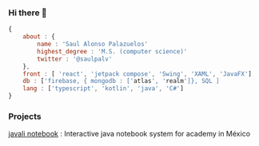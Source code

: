 ### Hi there 👋

```js
{
    about : {
        name : 'Saul Alonso Palazuelos'
        highest_degree : 'M.S. (computer science)'
        twitter : '@saulpalv'
    },
    front : [ 'react', 'jetpack compose', 'Swing', 'XAML', 'JavaFX']
    db : ['firebase, { mongodb : ['atlas', 'realm']}, SQL ]
    lang : ['typescript', 'kotlin', 'java', 'C#']
}
```
### Projects

[javali notebook](https://github.com/saulpalv/javali-notebook) : Interactive java notebook system for academy in México
